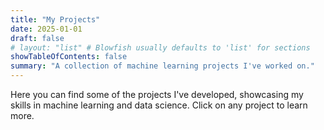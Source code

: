 ```yaml
---
title: "My Projects"
date: 2025-01-01
draft: false
# layout: "list" # Blowfish usually defaults to 'list' for sections
showTableOfContents: false
summary: "A collection of machine learning projects I've worked on."
---
```


Here you can find some of the projects I've developed, showcasing my skills in machine learning and data science. Click on any project to learn more.